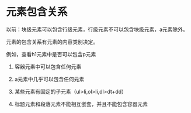 # 元素包含关系

以前：块级元素可以包含行级元素，行级元素不可以包含块级元素，a元素除外。

元素的包含关系有元素的内容类别决定。

例如，查看h1元素中是否可以包含p元素

1. 容器元素中可以包含任何元素

2. a元素中几乎可以包含任何元素

3. 某些元素有固定的子元素（ul>li,ol>li,dl>dt+dd）

4. 标题元素和段落元素不能相互嵌套，并且不能包含容器元素

